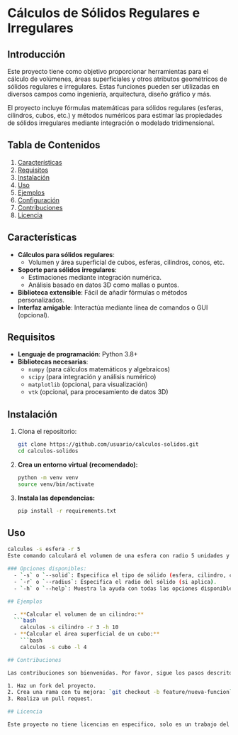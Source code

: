 # Cálculos de Sólidos Regulares e Irregulares

## Introducción

Este proyecto tiene como objetivo proporcionar herramientas para el cálculo de volúmenes, áreas superficiales y otros atributos geométricos de sólidos regulares e irregulares. Estas funciones pueden ser utilizadas en diversos campos como ingeniería, arquitectura, diseño gráfico y más.

El proyecto incluye fórmulas matemáticas para sólidos regulares (esferas, cilindros, cubos, etc.) y métodos numéricos para estimar las propiedades de sólidos irregulares mediante integración o modelado tridimensional.

## Tabla de Contenidos

1. [Características](#características)  
2. [Requisitos](#requisitos)  
3. [Instalación](#instalación)  
4. [Uso](#uso)  
5. [Ejemplos](#ejemplos)  
6. [Configuración](#configuración)  
7. [Contribuciones](#contribuciones)  
8. [Licencia](#licencia)

## Características

- **Cálculos para sólidos regulares**:  
  - Volumen y área superficial de cubos, esferas, cilindros, conos, etc.  
- **Soporte para sólidos irregulares**:  
  - Estimaciones mediante integración numérica.  
  - Análisis basado en datos 3D como mallas o puntos.  
- **Biblioteca extensible**: Fácil de añadir fórmulas o métodos personalizados.  
- **Interfaz amigable**: Interactúa mediante línea de comandos o GUI (opcional).  

## Requisitos

- **Lenguaje de programación**: Python 3.8+  
- **Bibliotecas necesarias**:  
  - `numpy` (para cálculos matemáticos y algebraicos)  
  - `scipy` (para integración y análisis numérico)  
  - `matplotlib` (opcional, para visualización)  
  - `vtk` (opcional, para procesamiento de datos 3D)  

## Instalación

1. Clona el repositorio:
   ```bash
   git clone https://github.com/usuario/calculos-solidos.git
   cd calculos-solidos

2. **Crea un entorno virtual (recomendado):**
   ```bash
   python -m venv venv
   source venv/bin/activate

3. **Instala las dependencias:**
   ```bash
   pip install -r requirements.txt

## Uso

```bash
calculos -s esfera -r 5
Este comando calculará el volumen de una esfera con radio 5 unidades y mostrará el resultado por pantalla.

### Opciones disponibles:
  - `-s` o `--solid`: Especifica el tipo de sólido (esfera, cilindro, cubo, etc.).
  - `-r` o `--radius`: Especifica el radio del sólido (si aplica).
  - `-h` o `--help`: Muestra la ayuda con todas las opciones disponibles.

## Ejemplos

  - **Calcular el volumen de un cilindro:**
  ```bash
    calculos -s cilindro -r 3 -h 10
  - **Calcular el área superficial de un cubo:**
    ```bash
    calculos -s cubo -l 4

## Contribuciones

Las contribuciones son bienvenidas. Por favor, sigue los pasos descritos en el archivo `CONTRIBUTING.md` para enviar mejoras o reportar problemas.

1. Haz un fork del proyecto.
2. Crea una rama con tu mejora: `git checkout -b feature/nueva-funcion`.
3. Realiza un pull request.

## Licencia

Este proyecto no tiene licencias en especifico, solo es un trabajo del SENA un algoritmo de consola.